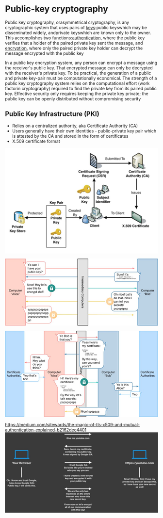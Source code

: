 # Public-key cryptography

Public key cryptography, orasymmetrical cryptography, is any cryptographic system that uses pairs of [keys](https://en.wikipedia.org/wiki/Cryptographic_key):public keyswhich may be disseminated widely, andprivate keyswhich are known only to the owner. This accomplishes two functions:[authentication](https://en.wikipedia.org/wiki/Authentication_protocol), where the public key verifies that a holder of the paired private key sent the message, and [encryption](https://en.wikipedia.org/wiki/Encryption), where only the paired private key holder can decrypt the message encrypted with the public key

In a public key encryption system, any person can encrypt a message using the receiver's public key. That encrypted message can only be decrypted with the receiver's private key. To be practical, the generation of a public and private key-pair must be computationally economical. The strength of a public key cryptography system relies on the computational effort (work factorin cryptography) required to find the private key from its paired public key. Effective security only requires keeping the private key private; the public key can be openly distributed without compromising security

## Public Key Infrastructure (PKI)

- Relies on a centralized authority, aka Certificate Authority (CA)
- Users generally have their own identities - public-private key pair which is attested by the CA and stored in the form of certificates
- X.509 certificate format

![image](../../../media/Cryptography-Intro_Public-key-cryptography-image1.jpg)

![image](../../../media/Cryptography-Intro_Public-key-cryptography-image2.jpg)

![image](../../../media/Cryptography-Intro_Public-key-cryptography-image3.jpg)

https://medium.com/sitewards/the-magic-of-tls-x509-and-mutual-authentication-explained-b2162dec4401
![image](../../../media/Cryptography-Intro_Public-key-cryptography-image4.jpg)

